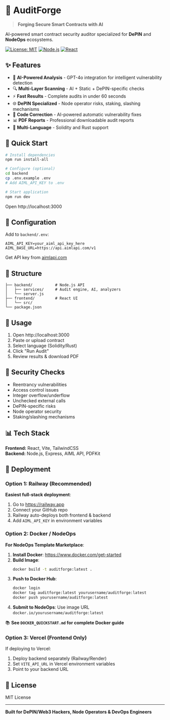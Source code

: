 # 🔨 AuditForge

> **Forging Secure Smart Contracts with AI**

AI-powered smart contract security auditor specialized for **DePIN** and **NodeOps** ecosystems.

[![License: MIT](https://img.shields.io/badge/License-MIT-yellow.svg)](https://opensource.org/licenses/MIT)
[![Node.js](https://img.shields.io/badge/Node.js-18+-green.svg)](https://nodejs.org/)
[![React](https://img.shields.io/badge/React-18-blue.svg)](https://reactjs.org/)

## ✨ Features

- 🤖 **AI-Powered Analysis** - GPT-4o integration for intelligent vulnerability detection
- 🔍 **Multi-Layer Scanning** - AI + Static + DePIN-specific checks
- ⚡ **Fast Results** - Complete audits in under 60 seconds
- 🌐 **DePIN Specialized** - Node operator risks, staking, slashing mechanisms
- 🔨 **Code Correction** - AI-powered automatic vulnerability fixes
- 📊 **PDF Reports** - Professional downloadable audit reports
- 🔧 **Multi-Language** - Solidity and Rust support

## 🚀 Quick Start

```bash
# Install dependencies
npm run install-all

# Configure (optional)
cd backend
cp .env.example .env
# Add AIML_API_KEY to .env

# Start application
npm run dev
```

Open http://localhost:3000

## 🔧 Configuration

Add to `backend/.env`:

```env
AIML_API_KEY=your_aiml_api_key_here
AIML_BASE_URL=https://api.aimlapi.com/v1
```

Get API key from [aimlapi.com](https://aimlapi.com/)

## 📁 Structure

```
├── backend/          # Node.js API
│   ├── services/     # Audit engine, AI, analyzers
│   └── server.js
├── frontend/         # React UI
│   └── src/
└── package.json
```

## 🎯 Usage

1. Open http://localhost:3000
2. Paste or upload contract
3. Select language (Solidity/Rust)
4. Click "Run Audit"
5. Review results & download PDF

## 🔐 Security Checks

- Reentrancy vulnerabilities
- Access control issues
- Integer overflow/underflow
- Unchecked external calls
- DePIN-specific risks
- Node operator security
- Staking/slashing mechanisms

## 📊 Tech Stack

**Frontend:** React, Vite, TailwindCSS  
**Backend:** Node.js, Express, AIML API, PDFKit

## 🚀 Deployment

### Option 1: Railway (Recommended)

**Easiest full-stack deployment**:
1. Go to https://railway.app
2. Connect your GitHub repo
3. Railway auto-deploys both frontend & backend
4. Add `AIML_API_KEY` in environment variables

### Option 2: Docker / NodeOps

**For NodeOps Template Marketplace**:

1. **Install Docker**: https://www.docker.com/get-started
2. **Build Image**:
   ```bash
   docker build -t auditforge:latest .
   ```
3. **Push to Docker Hub**:
   ```bash
   docker login
   docker tag auditforge:latest yourusername/auditforge:latest
   docker push yourusername/auditforge:latest
   ```
4. **Submit to NodeOps**: Use image URL `docker.io/yourusername/auditforge:latest`

📚 **See `DOCKER_QUICKSTART.md` for complete Docker guide**

### Option 3: Vercel (Frontend Only)

If deploying to Vercel:
1. Deploy backend separately (Railway/Render)
2. Set `VITE_API_URL` in Vercel environment variables
3. Point to your backend URL

## 📄 License

MIT License

---

**Built for DePIN/Web3 Hackers, Node Operators & DevOps Engineers**
